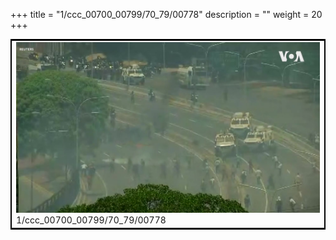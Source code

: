+++
title = "1/ccc_00700_00799/70_79/00778"
description = ""
weight = 20
+++

<table style="border:2px solid black;max-width:800px;max-height:800px;" 
><tr><td>
<img class="center-fit-jpg"
src="/jpg_/aaa_20190430_NxaOmWaI8sI_00777.jpg">
1/ccc_00700_00799/70_79/00778
</img></td></tr></table>
